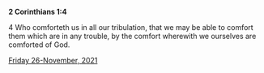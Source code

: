 **2 Corinthians 1:4**

4 Who comforteth us in all our tribulation, that we may be able to comfort them which are in any trouble, by the comfort wherewith we ourselves are comforted of God.

[Friday 26-November, 2021](https://t.me/s/daily_scripture)
